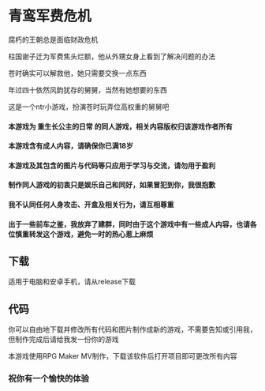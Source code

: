 # 青鸾军费危机
腐朽的王朝总是面临财政危机

柱国谢子迁为军费焦头烂额，他从外甥女身上看到了解决问题的办法

苍时确实可以解救他，她只需要交换一点东西

年过四十依然风韵犹存的舅舅，当然有她想要的东西

这是一个ntr小游戏，扮演苍时玩弄位高权重的舅舅吧
<br />
#### 本游戏为 重生长公主的日常 的同人游戏，相关内容版权归该游戏作者所有
#### 本游戏含有成人内容，请确保你已满18岁
#### 本游戏及其包含的图片与代码等只应用于学习与交流，请勿用于盈利
#### 制作同人游戏的初衷只是娱乐自己和同好，如果冒犯到你，我很抱歉
#### 我不认同任何人身攻击、开盒及相关行为，请互相尊重
#### 出于一些前车之鉴，我放弃了建群，同时由于这个游戏中有一些成人内容，也请各位慎重转发这个游戏，避免一时的热心惹上麻烦

## 下载
适用于电脑和安卓手机，请从release下载

## 代码
你可以自由地下载并修改所有代码和图片制作成新的游戏，不需要告知或引用我，但制作完成后请给我发一份你的游戏

本游戏使用RPG Maker MV制作，下载该软件后打开项目即可更改所有内容

### 祝你有一个愉快的体验
